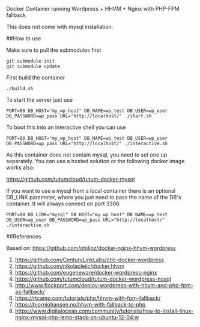 Docker Container running Wordpress + HHVM + Nginx with PHP-FPM fallback

This does not come with mysql installation.

##How to use

Make sure to pull the submodules first

    git submodule init
    git submodule update

First build the container

    ./build.sh

To start the server just use

    PORT=80 DB_HOST="my_wp_host" DB_NAME=wp_test DB_USER=wp_user DB_PASSWORD=wp_pass URL="http://localhost/" ./start.sh 

To boot this into an interactive shell you can use

    PORT=80 DB_HOST="my_wp_host" DB_NAME=wp_test DB_USER=wp_user DB_PASSWORD=wp_pass URL="http://localhost/" ./interactive.sh

As this container does not contain mysql, you need to set one up separately. You can use a hosted
solution or the following docker image works also:

https://github.com/tutumcloud/tutum-docker-mysql

If you want to use a mysql from a local container there is an optional DB_LINK parameter, where you
just need to pass the name of the DB's container. It will always connect on port 3306.

    PORT=80 DB_LINK="mysql" DB_HOST="my_wp_host" DB_NAME=wp_test DB_USER=wp_user DB_PASSWORD=wp_pass URL="http://localhost/" ./interactive.sh

##References

Based on:
https://github.com/philipz/docker-nginx-hhvm-wordpress

1. https://github.com/CenturyLinkLabs/ctlc-docker-wordpress
2. https://github.com/nikolaplejic/docker.hhvm
3. https://github.com/eugeneware/docker-wordpress-nginx
4. https://github.com/tutumcloud/tutum-docker-wordpress-nosql
5. http://www.flockport.com/deploy-wordpress-with-hhvm-and-php-fpm-as-fallback/
6. https://rtcamp.com/tutorials/php/hhvm-with-fpm-fallback/
7. https://bjornjohansen.no/hhvm-with-fallback-to-php
8. https://www.digitalocean.com/community/tutorials/how-to-install-linux-nginx-mysql-php-lemp-stack-on-ubuntu-12-04:w
